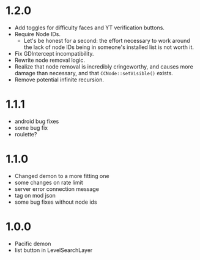 # 1.2.0
- Add toggles for difficulty faces and YT verification buttons.
- Require Node IDs.
    - Let's be honest for a second: the effort necessary to work around the lack of node IDs being in someone's installed list is not worth it.
- Fix GDIntercept incompatibility.
- Rewrite node removal logic.
- Realize that node removal is incredibly cringeworthy, and causes more damage than necessary, and that `CCNode::setVisible()` exists.
- Remove potential infinite recursion.
# 1.1.1
- android bug fixes
- some bug fix
- roulette?
# 1.1.0
- Changed demon to a more fitting one
- some changes on rate limit
- server error connection message
- tag on mod json
- some bug fixes without node ids
# 1.0.0
- Pacific demon
- list button in LevelSearchLayer
